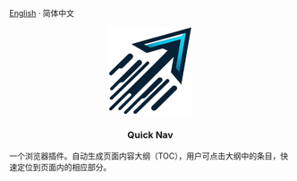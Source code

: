 [English](../README.md) · 简体中文

<p align="center">
    <img src="../public/img/logo-256.png" width="150">
</p>

<h3 align="center">Quick Nav</h3>

一个浏览器插件。自动生成页面内容大纲（TOC），用户可点击大纲中的条目，快速定位到页面内的相应部分。
